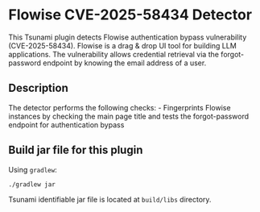 # Flowise CVE-2025-58434 Detector

This Tsunami plugin detects Flowise authentication bypass vulnerability (CVE-2025-58434). Flowise is a drag &
drop UI tool for building LLM applications. The vulnerability allows credential retrieval via 
the forgot-password endpoint by knowing the email address of a user.

## Description

The detector performs the following checks: - Fingerprints Flowise instances by checking the main page title 
and tests the forgot-password endpoint for authentication bypass

## Build jar file for this plugin

Using `gradlew`:

```shell
./gradlew jar
```

Tsunami identifiable jar file is located at `build/libs` directory.
